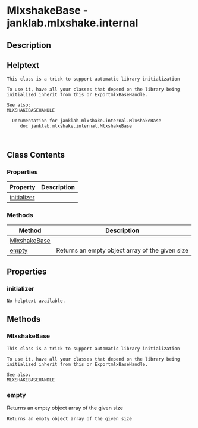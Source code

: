 # MlxshakeBase - janklab.mlxshake.internal

## Description


## Helptext

```text
This class is a trick to support automatic library initialization

To use it, have all your classes that depend on the library being
initialized inherit from this or ExportmlxBaseHandle.

See also:
MLXSHAKEBASEHANDLE

  Documentation for janklab.mlxshake.internal.MlxshakeBase
     doc janklab.mlxshake.internal.MlxshakeBase



```

## Class Contents

### Properties

| Property | Description |
| -------- | ----------- |
| [initializer](#janklab.mlxshake.internal.MlxshakeBase.initializer) |  |

### Methods

| Method | Description |
| -------- | ----------- |
| [MlxshakeBase](#janklab.mlxshake.internal.MlxshakeBase.MlxshakeBase) |  |
| [empty](#janklab.mlxshake.internal.MlxshakeBase.empty) | Returns an empty object array of the given size |

## Properties

<a name="janklab.mlxshake.internal.MlxshakeBase.initializer"></a>
### initializer






```text
No helptext available.
```


## Methods

<a name="janklab.mlxshake.internal.MlxshakeBase.MlxshakeBase"></a>
### MlxshakeBase






```text
This class is a trick to support automatic library initialization

To use it, have all your classes that depend on the library being
initialized inherit from this or ExportmlxBaseHandle.

See also:
MLXSHAKEBASEHANDLE

```

<a name="janklab.mlxshake.internal.MlxshakeBase.empty"></a>
### empty


Returns an empty object array of the given size



```text
Returns an empty object array of the given size
```



